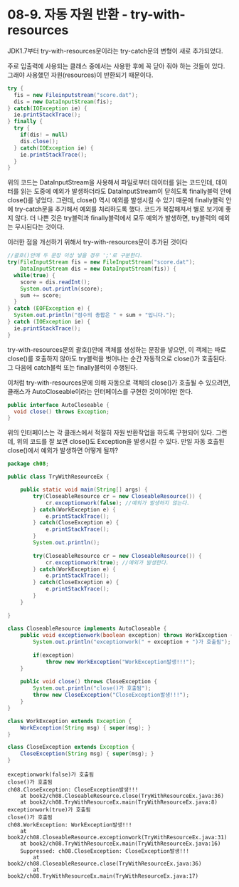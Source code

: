 # 08-9. 자동 자원 반환 - try-with-resources
JDK1.7부터 try-with-resources문이라는 try-catch문의 변형이 새로 추가되었다.

주로 입출력에 사용되는 클래스 중에서는 사용한 후에 꼭 닫아 줘야 하는 것들이 있다.
그래야 사용했던 자원(resources)이 반환되기 때문이다.
```java
try {
  fis = new Fileinputstream("score.dat");
  dis = new DataInputStream(fis);
} catch(IOException ie) {
  ie.printStackTrace();
} finally {
  try {
    if(dis! = null)
    dis.close();
  } catch(IOException ie) {
    ie.printStackTrace();
  }
}
```
위의 코드는 DataInputStream을 사용해서 파일로부터 데이터를 읽는 코드인데,
데이터를 읽는 도중에 예외가 발생하더라도 DataInputStream이 닫히도록 finally블럭 안에 close()를 넣었다.
그런데, close() 역시 예외를 발생시킬 수 있기 때문에 finally블럭 안에 try-catch문을 추가해서 예외를 처리하도록 했다.
코드가 복잡해져서 별로 보기에 좋지 않다. 더 나쁜 것은 try블럭과 finally블럭에서 모두 예외가 발생하면, try블럭의 예외는 무시된다는 것이다.

이러한 점을 개선하기 위해서 try-with-resources문이 추가된 것이다
```java
//괄호()안에 두 문장 이상 넣을 경우 ';'로 구분한다.
try(FileInputStream fis = new FileInputStream("score.dat");
    DataInputStream dis = new DataInputStream(fis)) {
  while(true) {
    score = dis.readInt();
    System.out.println(score);
    sum += score;
  }
} catch (EOFException e) {
  System.out.println("점수의 총합은 " + sum + "입니다.");
} catch (IOException ie) {
  ie.printStackTrace();
}
```
try-with-resources문의 괄호()안에 객체를 생성하는 문장을 넣으면, 
이 객체는 따로 close()를 호출하지 않아도 try블럭을 벗어나는 순간 자동적으로 close()가 호출된다. 
그 다음에 catch블럭 또는 finally블럭이 수행된다.

이처럼 try-with-resources문에 의해 자동으로 객체의 close()가 호출될 수 있으려면,
클래스가 AutoCloseable이라는 인터페이스를 구현한 것이어야만 한다.
```java
public interface AutoCloseable {
  void close() throws Exception;
}
```
위의 인터페이스는 각 클래스에서 적절히 자원 반환작업을 하도록 구현되어 있다. 
그런데, 위의 코드를 잘 보면 close()도 Exception을 발생시킬 수 있다. 
만일 자동 호출된 close()에서 예외가 발생하면 어떻게 될까?
```java
package ch08;

public class TryWithResourceEx {

	public static void main(String[] args) {
		try(CloseableResource cr = new CloseableResource()) {
			cr.exceptionwork(false); //예외가 발생하지 않는다.
		} catch(WorkException e) {
			e.printStackTrace();
		} catch(CloseException e) {
			e.printStackTrace();
		}
		System.out.println();
		
		try(CloseableResource cr = new CloseableResource()) {
			cr.exceptionwork(true); //예외가 발생한다.
		} catch(WorkException e) {
			e.printStackTrace();
		} catch(CloseException e) {
			e.printStackTrace();
		}
	}
	
}
			
class CloseableResource implements AutoCloseable {
	public void exceptionwork(boolean exception) throws WorkException {
		System.out.println("exceptionwork(" + exception + ")가 호출됨");
	
		if(exception)
			throw new WorkException("WorkException발생!!!");
	}
	
	public void close() throws CloseException {
		System.out.println("close()가 호출됨");
		throw new CloseException("CloseException발생!!!");
	}
}

class WorkException extends Exception {
	WorkException(String msg) { super(msg); }
}

class CloseException extends Exception {
	CloseException(String msg) { super(msg); }
}
```
```
exceptionwork(false)가 호출됨
close()가 호출됨
ch08.CloseException: CloseException발생!!!
	at book2/ch08.CloseableResource.close(TryWithResourceEx.java:36)
	at book2/ch08.TryWithResourceEx.main(TryWithResourceEx.java:8)
exceptionwork(true)가 호출됨
close()가 호출됨
ch08.WorkException: WorkException발생!!!
	at book2/ch08.CloseableResource.exceptionwork(TryWithResourceEx.java:31)
	at book2/ch08.TryWithResourceEx.main(TryWithResourceEx.java:16)
	Suppressed: ch08.CloseException: CloseException발생!!!
		at book2/ch08.CloseableResource.close(TryWithResourceEx.java:36)
		at book2/ch08.TryWithResourceEx.main(TryWithResourceEx.java:17)
```
